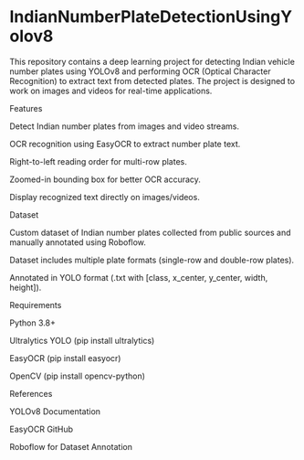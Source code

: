 # IndianNumberPlateDetectionUsingYolov8
This repository contains a deep learning project for detecting Indian vehicle number plates using YOLOv8 and performing OCR (Optical Character Recognition) to extract text from detected plates. The project is designed to work on images and videos for real-time applications.

Features

Detect Indian number plates from images and video streams.

OCR recognition using EasyOCR to extract number plate text.

Right-to-left reading order for multi-row plates.

Zoomed-in bounding box for better OCR accuracy.

Display recognized text directly on images/videos.

Dataset

Custom dataset of Indian number plates collected from public sources and manually annotated using Roboflow.

Dataset includes multiple plate formats (single-row and double-row plates).

Annotated in YOLO format (.txt with [class, x_center, y_center, width, height]).

Requirements

Python 3.8+

Ultralytics YOLO
 (pip install ultralytics)

EasyOCR (pip install easyocr)

OpenCV (pip install opencv-python)


References

YOLOv8 Documentation

EasyOCR GitHub

Roboflow for Dataset Annotation
